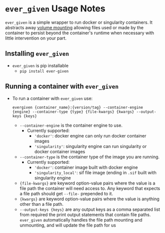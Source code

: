 # `ever_given` Usage Notes

`ever_given` is a simple wrapper to run docker or singularity containers. It abstracts away [volume mounting](https://docs.docker.com/storage/volumes/) allowing files used or made by the container to persist beyond the container's runtime when necessary with little intervention on your part.

## Installing `ever_given`
* `ever_given` is pip installable
   * `pip install ever-given`

## Running a container with `ever_given`
* To run a container with `ever_given` use:  
    ```
    evergiven {container_name}:{version/tag} --container-engine {engine} --container-type {type} {file-kwargs} {kwargs} --output-keys {keys}
    ```
    * `--container-engine` is the container engine to use. 
      * Currently supported: 
        * `'docker'`: docker engine can only run docker container images
        * `'singularity'`: singularity engine can run singularity or docker container images
    * `--container-type` is the container type of the image you are running. 
      * Currently supported: 
        * `'docker'`: container image built with docker engine
        * `'singularity_local'`: sif file image (ending in `.sif` built with singularity engine
    * `{file-kwargs}` are keyword option-value pairs where the value is a file path the container will need access to. Any keyword that expects a file path should get `--file-` prepended to it. 
    * `{kwargs}` are keyword option-value pairs where the value is anything other than a file path.
    * `--output-keys {keys}` are any output keys as a comma separated list from required the print output statements that contain file paths. `ever_given` automatically handles the file path mounting and unmounting, and will update the file path for us
